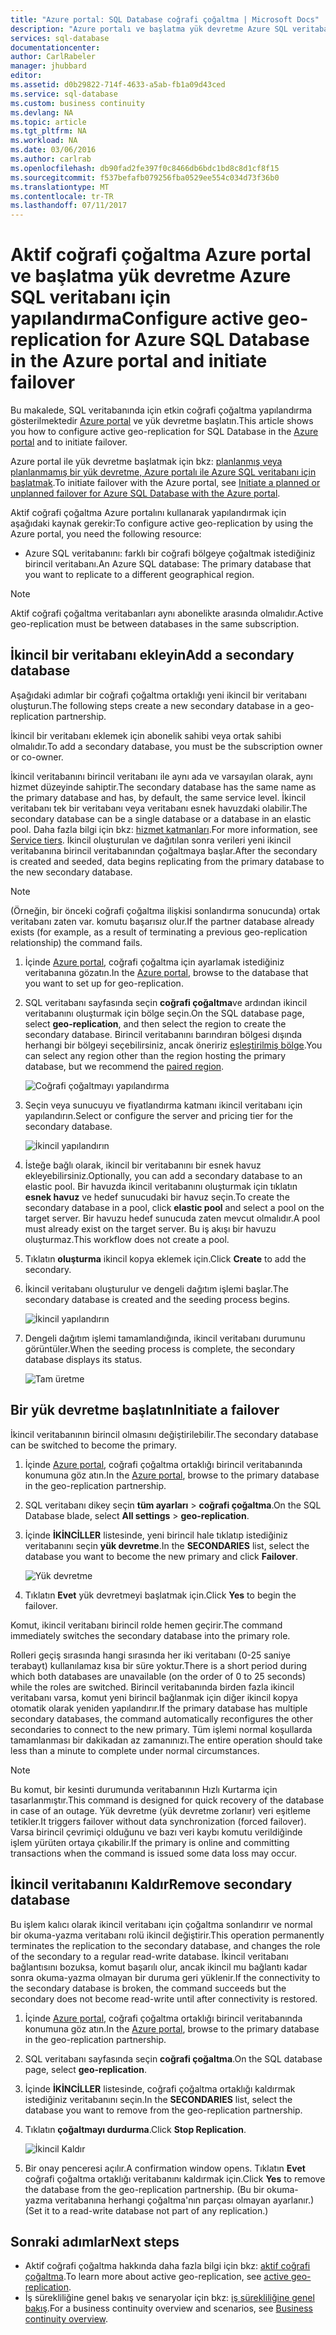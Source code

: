 ```yaml
---
title: "Azure portal: SQL Database coğrafi çoğaltma | Microsoft Docs"
description: "Azure portalı ve başlatma yük devretme Azure SQL veritabanı için coğrafi çoğaltma yapılandırma"
services: sql-database
documentationcenter: 
author: CarlRabeler
manager: jhubbard
editor: 
ms.assetid: d0b29822-714f-4633-a5ab-fb1a09d43ced
ms.service: sql-database
ms.custom: business continuity
ms.devlang: NA
ms.topic: article
ms.tgt_pltfrm: NA
ms.workload: NA
ms.date: 03/06/2016
ms.author: carlrab
ms.openlocfilehash: db90fad2fe397f0c8466db6bdc1bd8c8d1cf8f15
ms.sourcegitcommit: f537befafb079256fba0529ee554c034d73f36b0
ms.translationtype: MT
ms.contentlocale: tr-TR
ms.lasthandoff: 07/11/2017
---
```

# <a name="configure-active-geo-replication-for-azure-sql-database-in-the-azure-portal-and-initiate-failover"></a><span data-ttu-id="a334a-103">Aktif coğrafi çoğaltma Azure portal ve başlatma yük devretme Azure SQL veritabanı için yapılandırma</span><span class="sxs-lookup"><span data-stu-id="a334a-103">Configure active geo-replication for Azure SQL Database in the Azure portal and initiate failover</span></span>

<span data-ttu-id="a334a-104">Bu makalede, SQL veritabanında için etkin coğrafi çoğaltma yapılandırma gösterilmektedir [Azure portal](http://portal.azure.com) ve yük devretme başlatın.</span><span class="sxs-lookup"><span data-stu-id="a334a-104">This article shows you how to configure active geo-replication for SQL Database in the [Azure portal](http://portal.azure.com) and to initiate failover.</span></span>

<span data-ttu-id="a334a-105">Azure portal ile yük devretme başlatmak için bkz: [planlanmış veya planlanmamış bir yük devretme, Azure portalı ile Azure SQL veritabanı için başlatmak](sql-database-geo-replication-portal.md).</span><span class="sxs-lookup"><span data-stu-id="a334a-105">To initiate failover with the Azure portal, see [Initiate a planned or unplanned failover for Azure SQL Database with the Azure portal](sql-database-geo-replication-portal.md).</span></span>

<span data-ttu-id="a334a-106">Aktif coğrafi çoğaltma Azure portalını kullanarak yapılandırmak için aşağıdaki kaynak gerekir:</span><span class="sxs-lookup"><span data-stu-id="a334a-106">To configure active geo-replication by using the Azure portal, you need the following resource:</span></span>

* <span data-ttu-id="a334a-107">Azure SQL veritabanını: farklı bir coğrafi bölgeye çoğaltmak istediğiniz birincil veritabanı.</span><span class="sxs-lookup"><span data-stu-id="a334a-107">An Azure SQL database: The primary database that you want to replicate to a different geographical region.</span></span>

> [!Note]
<span data-ttu-id="a334a-108">Aktif coğrafi çoğaltma veritabanları aynı abonelikte arasında olmalıdır.</span><span class="sxs-lookup"><span data-stu-id="a334a-108">Active geo-replication must be between databases in the same subscription.</span></span>

## <a name="add-a-secondary-database"></a><span data-ttu-id="a334a-109">İkincil bir veritabanı ekleyin</span><span class="sxs-lookup"><span data-stu-id="a334a-109">Add a secondary database</span></span>
<span data-ttu-id="a334a-110">Aşağıdaki adımlar bir coğrafi çoğaltma ortaklığı yeni ikincil bir veritabanı oluşturun.</span><span class="sxs-lookup"><span data-stu-id="a334a-110">The following steps create a new secondary database in a geo-replication partnership.</span></span>  

<span data-ttu-id="a334a-111">İkincil bir veritabanı eklemek için abonelik sahibi veya ortak sahibi olmalıdır.</span><span class="sxs-lookup"><span data-stu-id="a334a-111">To add a secondary database, you must be the subscription owner or co-owner.</span></span>

<span data-ttu-id="a334a-112">İkincil veritabanını birincil veritabanı ile aynı ada ve varsayılan olarak, aynı hizmet düzeyinde sahiptir.</span><span class="sxs-lookup"><span data-stu-id="a334a-112">The secondary database has the same name as the primary database and has, by default, the same service level.</span></span> <span data-ttu-id="a334a-113">İkincil veritabanı tek bir veritabanı veya veritabanı esnek havuzdaki olabilir.</span><span class="sxs-lookup"><span data-stu-id="a334a-113">The secondary database can be a single database or a database in an elastic pool.</span></span> <span data-ttu-id="a334a-114">Daha fazla bilgi için bkz: [hizmet katmanları](sql-database-service-tiers.md).</span><span class="sxs-lookup"><span data-stu-id="a334a-114">For more information, see [Service tiers](sql-database-service-tiers.md).</span></span>
<span data-ttu-id="a334a-115">İkincil oluşturulan ve dağıtılan sonra verileri yeni ikincil veritabanına birincil veritabanından çoğaltmaya başlar.</span><span class="sxs-lookup"><span data-stu-id="a334a-115">After the secondary is created and seeded, data begins replicating from the primary database to the new secondary database.</span></span>

> [!NOTE]
> <span data-ttu-id="a334a-116">(Örneğin, bir önceki coğrafi çoğaltma ilişkisi sonlandırma sonucunda) ortak veritabanı zaten var. komutu başarısız olur.</span><span class="sxs-lookup"><span data-stu-id="a334a-116">If the partner database already exists (for example, as a result of terminating a previous geo-replication relationship) the command fails.</span></span>
> 

1. <span data-ttu-id="a334a-117">İçinde [Azure portal](http://portal.azure.com), coğrafi çoğaltma için ayarlamak istediğiniz veritabanına gözatın.</span><span class="sxs-lookup"><span data-stu-id="a334a-117">In the [Azure portal](http://portal.azure.com), browse to the database that you want to set up for geo-replication.</span></span>
2. <span data-ttu-id="a334a-118">SQL veritabanı sayfasında seçin **coğrafi çoğaltma**ve ardından ikincil veritabanını oluşturmak için bölge seçin.</span><span class="sxs-lookup"><span data-stu-id="a334a-118">On the SQL database page, select **geo-replication**, and then select the region to create the secondary database.</span></span> <span data-ttu-id="a334a-119">Birincil veritabanını barındıran bölgesi dışında herhangi bir bölgeyi seçebilirsiniz, ancak öneririz [eşleştirilmiş bölge](../best-practices-availability-paired-regions.md).</span><span class="sxs-lookup"><span data-stu-id="a334a-119">You can select any region other than the region hosting the primary database, but we recommend the [paired region](../best-practices-availability-paired-regions.md).</span></span>
   
    ![Coğrafi çoğaltmayı yapılandırma](./media/sql-database-geo-replication-portal/configure-geo-replication.png)
3. <span data-ttu-id="a334a-121">Seçin veya sunucuyu ve fiyatlandırma katmanı ikincil veritabanı için yapılandırın.</span><span class="sxs-lookup"><span data-stu-id="a334a-121">Select or configure the server and pricing tier for the secondary database.</span></span>
   
    ![İkincil yapılandırın](./media/sql-database-geo-replication-portal/create-secondary.png)
4. <span data-ttu-id="a334a-123">İsteğe bağlı olarak, ikincil bir veritabanını bir esnek havuz ekleyebilirsiniz.</span><span class="sxs-lookup"><span data-stu-id="a334a-123">Optionally, you can add a secondary database to an elastic pool.</span></span> <span data-ttu-id="a334a-124">Bir havuzda ikincil veritabanını oluşturmak için tıklatın **esnek havuz** ve hedef sunucudaki bir havuz seçin.</span><span class="sxs-lookup"><span data-stu-id="a334a-124">To create the secondary database in a pool, click **elastic pool** and select a pool on the target server.</span></span> <span data-ttu-id="a334a-125">Bir havuzu hedef sunucuda zaten mevcut olmalıdır.</span><span class="sxs-lookup"><span data-stu-id="a334a-125">A pool must already exist on the target server.</span></span> <span data-ttu-id="a334a-126">Bu iş akışı bir havuzu oluşturmaz.</span><span class="sxs-lookup"><span data-stu-id="a334a-126">This workflow does not create a pool.</span></span>
5. <span data-ttu-id="a334a-127">Tıklatın **oluşturma** ikincil kopya eklemek için.</span><span class="sxs-lookup"><span data-stu-id="a334a-127">Click **Create** to add the secondary.</span></span>
6. <span data-ttu-id="a334a-128">İkincil veritabanı oluşturulur ve dengeli dağıtım işlemi başlar.</span><span class="sxs-lookup"><span data-stu-id="a334a-128">The secondary database is created and the seeding process begins.</span></span>
   
    ![İkincil yapılandırın](./media/sql-database-geo-replication-portal/seeding0.png)
7. <span data-ttu-id="a334a-130">Dengeli dağıtım işlemi tamamlandığında, ikincil veritabanı durumunu görüntüler.</span><span class="sxs-lookup"><span data-stu-id="a334a-130">When the seeding process is complete, the secondary database displays its status.</span></span>
   
    ![Tam üretme](./media/sql-database-geo-replication-portal/seeding-complete.png)

## <a name="initiate-a-failover"></a><span data-ttu-id="a334a-132">Bir yük devretme başlatın</span><span class="sxs-lookup"><span data-stu-id="a334a-132">Initiate a failover</span></span>

<span data-ttu-id="a334a-133">İkincil veritabanının birincil olmasını değiştirilebilir.</span><span class="sxs-lookup"><span data-stu-id="a334a-133">The secondary database can be switched to become the primary.</span></span>  

1. <span data-ttu-id="a334a-134">İçinde [Azure portal](http://portal.azure.com), coğrafi çoğaltma ortaklığı birincil veritabanında konumuna göz atın.</span><span class="sxs-lookup"><span data-stu-id="a334a-134">In the [Azure portal](http://portal.azure.com), browse to the primary database in the geo-replication partnership.</span></span>
2. <span data-ttu-id="a334a-135">SQL veritabanı dikey seçin **tüm ayarları** > **coğrafi çoğaltma**.</span><span class="sxs-lookup"><span data-stu-id="a334a-135">On the SQL Database blade, select **All settings** > **geo-replication**.</span></span>
3. <span data-ttu-id="a334a-136">İçinde **İKİNCİLLER** listesinde, yeni birincil hale tıklatıp istediğiniz veritabanını seçin **yük devretme**.</span><span class="sxs-lookup"><span data-stu-id="a334a-136">In the **SECONDARIES** list, select the database you want to become the new primary and click **Failover**.</span></span>
   
    ![Yük devretme](./media/sql-database-geo-replication-failover-portal/secondaries.png)
4. <span data-ttu-id="a334a-138">Tıklatın **Evet** yük devretmeyi başlatmak için.</span><span class="sxs-lookup"><span data-stu-id="a334a-138">Click **Yes** to begin the failover.</span></span>

<span data-ttu-id="a334a-139">Komut, ikincil veritabanı birincil rolde hemen geçirir.</span><span class="sxs-lookup"><span data-stu-id="a334a-139">The command immediately switches the secondary database into the primary role.</span></span> 

<span data-ttu-id="a334a-140">Rolleri geçiş sırasında hangi sırasında her iki veritabanı (0-25 saniye terabayt) kullanılamaz kısa bir süre yoktur.</span><span class="sxs-lookup"><span data-stu-id="a334a-140">There is a short period during which both databases are unavailable (on the order of 0 to 25 seconds) while the roles are switched.</span></span> <span data-ttu-id="a334a-141">Birincil veritabanında birden fazla ikincil veritabanı varsa, komut yeni birincil bağlanmak için diğer ikincil kopya otomatik olarak yeniden yapılandırır.</span><span class="sxs-lookup"><span data-stu-id="a334a-141">If the primary database has multiple secondary databases, the command automatically reconfigures the other secondaries to connect to the new primary.</span></span> <span data-ttu-id="a334a-142">Tüm işlemi normal koşullarda tamamlanması bir dakikadan az zamanınızı.</span><span class="sxs-lookup"><span data-stu-id="a334a-142">The entire operation should take less than a minute to complete under normal circumstances.</span></span> 

> [!NOTE]
> <span data-ttu-id="a334a-143">Bu komut, bir kesinti durumunda veritabanının Hızlı Kurtarma için tasarlanmıştır.</span><span class="sxs-lookup"><span data-stu-id="a334a-143">This command is designed for quick recovery of the database in case of an outage.</span></span> <span data-ttu-id="a334a-144">Yük devretme (yük devretme zorlanır) veri eşitleme tetikler.</span><span class="sxs-lookup"><span data-stu-id="a334a-144">It triggers failover without data synchronization (forced failover).</span></span>  <span data-ttu-id="a334a-145">Varsa birincil çevrimiçi olduğunu ve bazı veri kaybı komutu verildiğinde işlem yürüten ortaya çıkabilir.</span><span class="sxs-lookup"><span data-stu-id="a334a-145">If the primary is online and committing transactions when the command is issued some data loss may occur.</span></span> 
> 
> 

## <a name="remove-secondary-database"></a><span data-ttu-id="a334a-146">İkincil veritabanını Kaldır</span><span class="sxs-lookup"><span data-stu-id="a334a-146">Remove secondary database</span></span>
<span data-ttu-id="a334a-147">Bu işlem kalıcı olarak ikincil veritabanı için çoğaltma sonlandırır ve normal bir okuma-yazma veritabanı rolü ikincil değiştirir.</span><span class="sxs-lookup"><span data-stu-id="a334a-147">This operation permanently terminates the replication to the secondary database, and changes the role of the secondary to a regular read-write database.</span></span> <span data-ttu-id="a334a-148">İkincil veritabanı bağlantısını bozuksa, komut başarılı olur, ancak ikincil mu bağlantı kadar sonra okuma-yazma olmayan bir duruma geri yüklenir.</span><span class="sxs-lookup"><span data-stu-id="a334a-148">If the connectivity to the secondary database is broken, the command succeeds but the secondary does not become read-write until after connectivity is restored.</span></span>  

1. <span data-ttu-id="a334a-149">İçinde [Azure portal](http://portal.azure.com), coğrafi çoğaltma ortaklığı birincil veritabanında konumuna göz atın.</span><span class="sxs-lookup"><span data-stu-id="a334a-149">In the [Azure portal](http://portal.azure.com), browse to the primary database in the geo-replication partnership.</span></span>
2. <span data-ttu-id="a334a-150">SQL veritabanı sayfasında seçin **coğrafi çoğaltma**.</span><span class="sxs-lookup"><span data-stu-id="a334a-150">On the SQL database page, select **geo-replication**.</span></span>
3. <span data-ttu-id="a334a-151">İçinde **İKİNCİLLER** listesinde, coğrafi çoğaltma ortaklığı kaldırmak istediğiniz veritabanını seçin.</span><span class="sxs-lookup"><span data-stu-id="a334a-151">In the **SECONDARIES** list, select the database you want to remove from the geo-replication partnership.</span></span>
4. <span data-ttu-id="a334a-152">Tıklatın **çoğaltmayı durdurma**.</span><span class="sxs-lookup"><span data-stu-id="a334a-152">Click **Stop Replication**.</span></span>
   
    ![İkincil Kaldır](./media/sql-database-geo-replication-portal/remove-secondary.png)
5. <span data-ttu-id="a334a-154">Bir onay penceresi açılır.</span><span class="sxs-lookup"><span data-stu-id="a334a-154">A confirmation window opens.</span></span> <span data-ttu-id="a334a-155">Tıklatın **Evet** coğrafi çoğaltma ortaklığı veritabanını kaldırmak için.</span><span class="sxs-lookup"><span data-stu-id="a334a-155">Click **Yes** to remove the database from the geo-replication partnership.</span></span> <span data-ttu-id="a334a-156">(Bu bir okuma-yazma veritabanına herhangi çoğaltma'nın parçası olmayan ayarlanır.)</span><span class="sxs-lookup"><span data-stu-id="a334a-156">(Set it to a read-write database not part of any replication.)</span></span>

## <a name="next-steps"></a><span data-ttu-id="a334a-157">Sonraki adımlar</span><span class="sxs-lookup"><span data-stu-id="a334a-157">Next steps</span></span>
* <span data-ttu-id="a334a-158">Aktif coğrafi çoğaltma hakkında daha fazla bilgi için bkz: [aktif coğrafi çoğaltma](sql-database-geo-replication-overview.md).</span><span class="sxs-lookup"><span data-stu-id="a334a-158">To learn more about active geo-replication, see [active geo-replication](sql-database-geo-replication-overview.md).</span></span>
* <span data-ttu-id="a334a-159">İş sürekliliğine genel bakış ve senaryolar için bkz: [iş sürekliliğine genel bakış](sql-database-business-continuity.md).</span><span class="sxs-lookup"><span data-stu-id="a334a-159">For a business continuity overview and scenarios, see [Business continuity overview](sql-database-business-continuity.md).</span></span>

